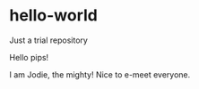 # hello-world
Just a trial repository

Hello pips!

I am Jodie, the mighty! Nice to e-meet everyone.
